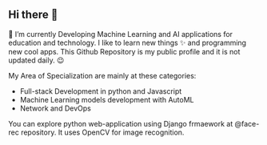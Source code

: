 ## Hi there 👋

🌱 I’m currently Developing Machine Learning and AI applications for education and technology. I like to learn new things ✨ and programming new cool apps.
This Github Repository is my public profile and it is not updated daily. 😉

My Area of Specialization are mainly at these categories:

- Full-stack Development in python and Javascript
- Machine Learning models development with AutoML
- Network and DevOps 

You can explore python web-application using Django frmaework at @face-rec repository. It uses OpenCV for image recognition. 


<!--
**mdalimoslemi/mdalimoslemi** is a ✨ _special_ ✨ repository because its `README.md` (this file) appears on your GitHub profile.

Here are some ideas to get you started:

- 🔭 I’m currently working on ...
- 🌱 I’m currently learning ...
- 👯 I’m looking to collaborate on ...
- 🤔 I’m looking for help with ...
- 💬 Ask me about ...
- 📫 How to reach me: ...
- 😄 Pronouns: ...
- ⚡ Fun fact: ...
-->
